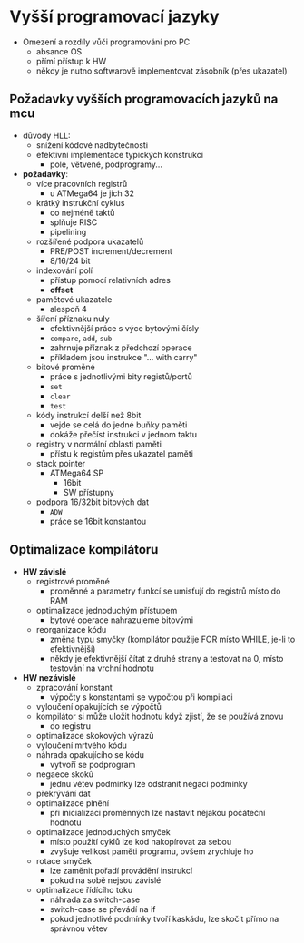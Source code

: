 # Vyšší programovací jazyky

- Omezení a rozdíly vůči programování pro PC
  - absance OS
  - přímí přístup k HW
  - někdy je nutno softwarově implementovat zásobník (přes ukazatel)

## Požadavky vyšších programovacích jazyků na mcu

- důvody HLL:
  - snížení kódové nadbytečnosti
  - efektivní implementace typických konstrukcí
    - pole, větvené, podprogramy...
- **požadavky**:
  - více pracovních registrů
    - u ATMega64 je jich 32
  - krátký instrukční cyklus
    - co nejméně taktů
    - splňuje RISC
    - pipelining
  - rozšířené podpora ukazatelů
    - PRE/POST increment/decrement
    - 8/16/24 bit
  - indexování polí
    - přístup pomocí relativních adres
    - **offset**
  - pamětové ukazatele
    - alespoň 4
  - šíření příznaku nuly
    - efektivnější práce s výce bytovými čísly
    - `compare`, `add`, `sub`
    - zahrnuje příznak z předchozí operace
    - příkladem jsou instrukce "... with carry"
  - bitové proměné
    - práce s jednotlivými bity registů/portů
    - `set`
    - `clear`
    - `test`
  - kódy instrukcí delší než 8bit
    - vejde se celá do jedné buňky paměti
    - dokáže přečíst instrukci v jednom taktu
  - registry v normální oblasti paměti
    - přístu k registům přes ukazatel paměti
  - stack pointer
    - ATMega64 SP
      - 16bit
      - SW přístupny
  - podpora 16/32bit bitových dat
    - `ADW`
    - práce se 16bit konstantou

## Optimalizace kompilátoru

- **HW závislé**
  - registrové proměné
    - proměnné a parametry funkcí se umisťují do registrů místo do RAM
  - optimalizace jednoduchým přístupem
    - bytové operace nahrazujeme bitovými
  - reorganizace kódu
    - změna typu smyčky (kompilátor použije FOR místo WHILE, je-li to efektivnější)
    - někdy je efektivnější čítat z druhé strany a testovat na 0, místo testování na vrchní hodnotu
- **HW nezávislé**
  - zpracování konstant
    - výpočty s konstantami se vypočtou při kompilaci
  - vyloučení opakujících se výpočtů
  - kompilátor si může uložit hodnotu když zjistí, že se používá znovu
    - do registru
  - optimalizace skokových výrazů
  - vyloučení mrtvého kódu
  - náhrada opakujícího se kódu
    - vytvoří se podprogram
  - negaece skoků
    - jednu větev podmínky lze odstranit negací podmínky
  - překrývání dat
  - optimalizace plnění
    - při inicializaci proměnných lze nastavit nějakou počáteční hodnotu
  - optimalizace jednoduchých smyček
    - místo použití cyklů lze kód nakopírovat za sebou
    - zvyšuje velikost paměti programu, ovšem zrychluje ho
  - rotace smyček
    - lze zaměnit pořadí provádění instrukcí
    - pokud na sobě nejsou závislé
  - optimalizace řídícího toku
    - náhrada za switch-case
    - switch-case se převádí na if
    - pokud jednotlivé podmínky tvoří kaskádu, lze skočit přímo na správnou větev
